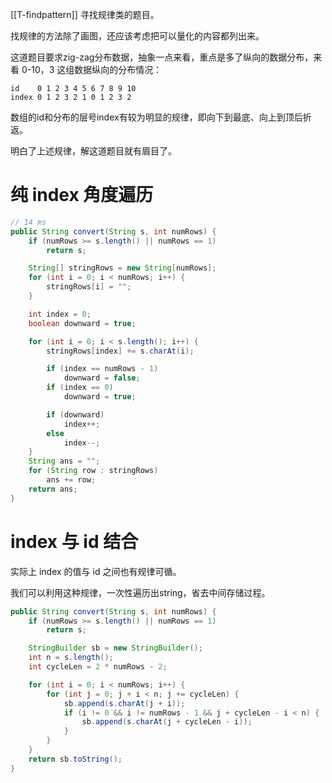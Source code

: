 [[T-findpattern]]
寻找规律类的题目。

找规律的方法除了画图，还应该考虑把可以量化的内容都列出来。

这道题目要求zig-zag分布数据，抽象一点来看，重点是多了纵向的数据分布，来看 0-10，3 这组数据纵向的分布情况：
```less
id    0 1 2 3 4 5 6 7 8 9 10  
index 0 1 2 3 2 1 0 1 2 3 2
```
数组的id和分布的层号index有较为明显的规律，即向下到最底、向上到顶后折返。

明白了上述规律，解这道题目就有眉目了。


# 纯 index 角度遍历
```java
// 14 ms
public String convert(String s, int numRows) {
	if (numRows >= s.length() || numRows == 1)
		return s;

	String[] stringRows = new String[numRows];
	for (int i = 0; i < numRows; i++) {
		stringRows[i] = "";
	}

	int index = 0;
	boolean downward = true;

	for (int i = 0; i < s.length(); i++) {
		stringRows[index] += s.charAt(i);

		if (index == numRows - 1)
			downward = false;
		if (index == 0)
			downward = true;

		if (downward)
			index++;
		else
			index--;
	}
	String ans = "";
	for (String row : stringRows)
		ans += row;
	return ans;
}
```

# index 与 id 结合
实际上 index 的值与 id 之间也有规律可循。

我们可以利用这种规律，一次性遍历出string，省去中间存储过程。

```java
public String convert(String s, int numRows) {
	if (numRows >= s.length() || numRows == 1)
		return s;

	StringBuilder sb = new StringBuilder();
	int n = s.length();
	int cycleLen = 2 * numRows - 2;

	for (int i = 0; i < numRows; i++) {
		for (int j = 0; j + i < n; j += cycleLen) {
			sb.append(s.charAt(j + i));
			if (i != 0 && i != numRows - 1 && j + cycleLen - i < n) {
				sb.append(s.charAt(j + cycleLen - i));
			}
		}
	}
	return sb.toString();
}

```
